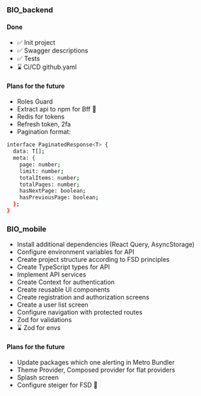 ### BIO_backend

#### Done

- ✅ Init project
- ✅ Swagger descriptions
- ✅ Tests
- ⌛ Ci/CD github.yaml

#### Plans for the future

- Roles Guard
- Extract api to npm for Bff 🤔
- Redis for tokens
- Refresh token, 2fa
- Pagination format:

```bash
interface PaginatedResponse<T> {
  data: T[];
  meta: {
    page: number;
    limit: number;
    totalItems: number;
    totalPages: number;
    hasNextPage: boolean;
    hasPreviousPage: boolean;
  };
}
```

### BIO_mobile

- Install additional dependencies (React Query, AsyncStorage)
- Configure environment variables for API
- Create project structure according to FSD principles
- Create TypeScript types for API
- Implement API services
- Create Context for authentication
- Create reusable UI components
- Create registration and authorization screens
- Create a user list screen
- Configure navigation with protected routes
- Zod for validations
- ⌛ Zod for envs

#### Plans for the future

- Update packages which one alerting in Metro Bundler
- Theme Provider, Composed provider for flat providers
- Splash screen
- Configure steiger for FSD 🤔